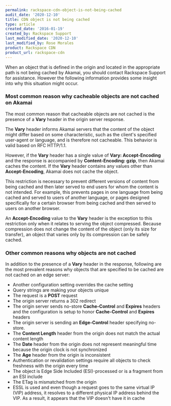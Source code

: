 ```yaml
---
permalink: rackspace-cdn-object-is-not-being-cached
audit_date: '2020-12-10'
title: CDN object is not being cached
type: article
created_date: '2016-01-19'
created_by: Rackspace Support
last_modified_date: '2020-12-10'
last_modified_by: Rose Morales 
product: Rackspace CDN
product_url: rackspace-cdn
---
```


When an object that is defined in the origin and located in the appropriate
path is not being cached by Akamai, you should contact Rackspace Support for
assistance. However the following information provides some insight into why this
situation might occur.

### Most common reason why cacheable objects are not cached on Akamai

The most common reason that cacheable objects are not cached is the presence of
a **Vary** header in the origin server response.

The **Vary** header informs Akamai servers that the content of the object might
differ based on some characteristic, such as the client's specified user-agent
or language, and is therefore not cacheable. This behavior is valid based on RFC
HTTP/1.1.

However, if the **Vary** header has a single value of **Vary: Accept-Encoding**
and the response is accompanied by **Content-Encoding: gzip**, then Akamai
caches the content. If the **Vary** header contains any values other than
**Accept-Encoding**, Akamai does not cache the object.

This restriction is necessary to prevent different versions of content from
being cached and then later served to end users for whom the content is not
intended. For example, this prevents pages in one language from being cached and
served to users of another language, or pages designed specifically for a
certain browser from being cached and then served to users on another browser.

An **Accept-Encoding** value to the **Vary** header is the exception to this
restriction only when it relates to serving the object compressed. Because
compression does not change the content of the object (only its size for
transfer), an object that varies only by its compression can be safely cached.

### Other common reasons why objects are not cached

In addition to the presence of a **Vary** header in the response, following are
the most prevalent reasons why objects that are specified to be cached are not
cached on an edge server:

- Another configuration setting overrides the cache setting
- Query strings are making your objects unique
- The request is a **POST** request
- The origin server returns a 302 redirect
- The origin server sends no-store **Cache-Control** and **Expires** headers and
  the configuration is setup to honor **Cache-Control** and **Expires**
  headers
- The origin server is sending an **Edge-Control** header specifying no-store.
- The **Content Length** header from the origin does not match the actual
  content length
- The **Date** header from the origin does not represent meaningful time because
  the origin clock is not synchronized
- The **Age** header from the origin is inconsistent
- Authentication or revalidation settings require all objects to check freshness
  with the origin every time
- The object is Edge Side Included (ESI)-processed or is a fragment from an ESI
  include
- The ETag is mismatched from the origin
- ESSL is used and even though a request goes to the same virtual IP (VIP)
  address, it resolves to a different physical IP address behind the VIP. As a
  result, it appears that the VIP doesn't have it in cache

